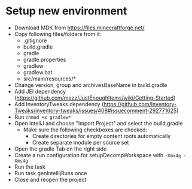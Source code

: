 # Setup new environment
* Download MDK from https://files.minecraftforge.net/
* Copy following files/folders from it:
    * .gitignore
    * build.gradle
    * gradle
    * gradle.properties
    * gradlew
    * gradlew.bat
    * src/main/resources/*
* Change version, group and archivesBaseName in build.gradle
* Add JEI dependency (https://github.com/mezz/JustEnoughItems/wiki/Getting-Started)
* Add InventoryTweaks dependency (https://github.com/Inventory-Tweaks/inventory-tweaks/issues/408#issuecomment-292771625)
* Run `chmod +x gradlew*`
* Open inteliJ and choose "Import Project" and select the build.gradle
    * Make sure the following checkboxes are checked:
        * Create directories for empty content roots automatically
        * Create separate module per source set
* Open the gradle Tab on the right side
* Create a run configuration for setupDecompWorkspace with `-Xmx4g -Xms4g`
* Run the task
* Run task genIntellijRuns once
* Close and reopen the project
